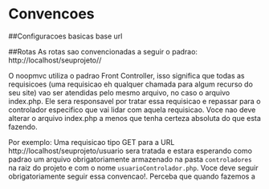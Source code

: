 Convencoes
=======

##Configuracoes basicas
base url

##Rotas
As rotas sao convencionadas a seguir o padrao:
http://localhost/seuprojeto/<CONTROLADOR>/<ACAO>

O noopmvc utiliza o padrao Front Controller, isso significa que todas as requisicoes (uma requisicao eh qualquer chamada para algum recurso do seu site) vao ser atendidas pelo mesmo arquivo, no caso o arquivo index.php. Ele sera responsavel por tratar essa requisicao e repassar para o controlador especifico que vai lidar com aquela requisicao. Voce nao deve alterar o arquivo index.php a menos que tenha certeza absoluta do que esta fazendo.

Por exemplo:
Uma requisicao tipo GET para a URL http://localhost/seuprojeto/usuario sera tratada e estara esperando como padrao um arquivo obrigatoriamente armazenado na pasta `controladores` na raiz do projeto e com o nome `usuarioControlador.php`. Voce deve seguir obrigatoriamente seguir essa convencao!. Perceba que quando fazemos a